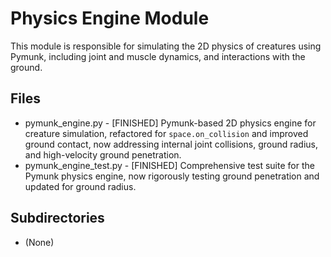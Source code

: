 # Physics Engine Module

This module is responsible for simulating the 2D physics of creatures using Pymunk, including joint and muscle dynamics, and interactions with the ground.

## Files
- pymunk_engine.py - [FINISHED] Pymunk-based 2D physics engine for creature simulation, refactored for `space.on_collision` and improved ground contact, now addressing internal joint collisions, ground radius, and high-velocity ground penetration.
- pymunk_engine_test.py - [FINISHED] Comprehensive test suite for the Pymunk physics engine, now rigorously testing ground penetration and updated for ground radius.

## Subdirectories
- (None)